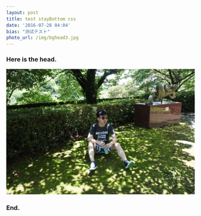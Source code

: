 ```yaml
---
layout: post
title: test stayBottom css
date: '2016-07-28 04:04'
bias: "测试テスト"
photo_url: /img/bghead3.jpg
---
```



### Here is the head.

![](/img/bghead3.jpg)

### End.
